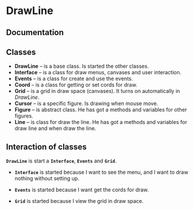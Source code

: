# DrawLine 

## **Documentation**

## Classes

- **DrawLine** – is a base class. Is started the other classes.
- **Interface** – is a class for draw menus, canvases and user interaction. 
- **Events** – is a class for create and use the events. 
- **Coord** – is a class for getting or set cords for draw. 
- **Grid** – is a grid in draw space (canvases). It turns on automatically in *DrawLine*. 
- **Cursor** – is a specific figure. Is drawing when mouse move. 
- **Figure** – is abstract class. He has got a methods and variables for other figures. 
- **Line** – is class for draw the line. He has got a methods and variables for draw line and when draw the line.

## Interaction of classes

**`DrawLine`** is start a **`Interface`**, **`Events`** and **`Grid`**.

- **`Interface`** is started because I want to see the menu, and I want to draw nothing without setting up.

- **`Events`** is started because I want get the cords for draw.

- **`Grid`** is started because I view the grid in draw space.
